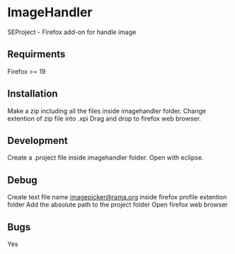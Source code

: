ImageHandler
============

SEProject - Firefox add-on for handle image

Requirments
------------
Firefox >= 19

Installation
------------
Make a zip including all the files inside imagehandler folder.
Change extention of zip file into .xpi
Drag and drop to firefox web browser.

Development
------------
Create a .project file inside imagehandler folder.
Open with eclipse.

Debug
-----------
Create text file name imagepicker@rama.org inside firefox profile extention folder
Add the absolute path to the project folder
Open firefox web browser

Bugs
----------
Yes
